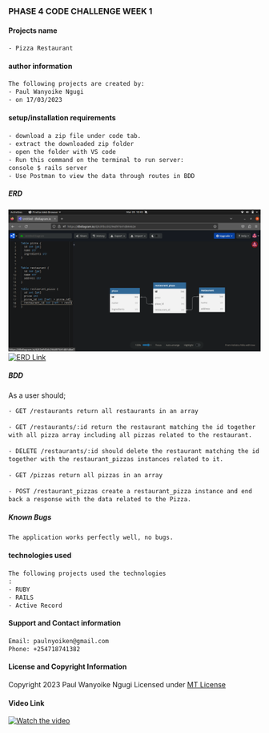 ### PHASE 4 CODE CHALLENGE WEEK 1

#### Projects name

    - Pizza Restaurant

#### author information

    The following projects are created by:
    - Paul Wanyoike Ngugi
    - on 17/03/2023

#### setup/installation requirements

    - download a zip file under code tab.
    - extract the downloaded zip folder
    - open the folder with VS code
    - Run this command on the terminal to run server:
    console $ rails server
    - Use Postman to view the data through routes in BDD

##### ERD

![Screenshot](./1.png)
[![ERD Link](link)](https://dbdiagram.io/d/63fdcc05296d97641d84462e)

##### BDD

As a user should;

    - GET /restaurants return all restaurants in an array

    - GET /restaurants/:id return the restaurant matching the id together with all pizza array including all pizzas related to the restaurant.

    - DELETE /restaurants/:id should delete the restaurant matching the id together with the restaurant_pizzas instances related to it.

    - GET /pizzas return all pizzas in an array

    - POST /restaurant_pizzas create a restaurant_pizza instance and end back a response with the data related to the Pizza.

##### Known Bugs

    The application works perfectly well, no bugs.

#### technologies used

    The following projects used the technologies
    :
    - RUBY
    - RAILS
    - Active Record

#### Support and Contact information

    Email: paulnyoiken@gmail.com
    Phone: +254718741382

#### License and Copyright Information

Copyright 2023 Paul Wanyoike Ngugi Licensed under [MT License]('https://github.com/Paul-ike/pizzas-restaurants/blob/master/LICENSE')

#### Video Link

[![Watch the video](video)]()
